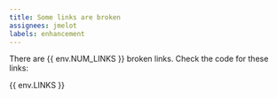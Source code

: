 ```yaml
---
title: Some links are broken
assignees: jmelot
labels: enhancement
---
```

There are {{ env.NUM_LINKS }} broken links. Check the code for these links:

{{ env.LINKS }}
